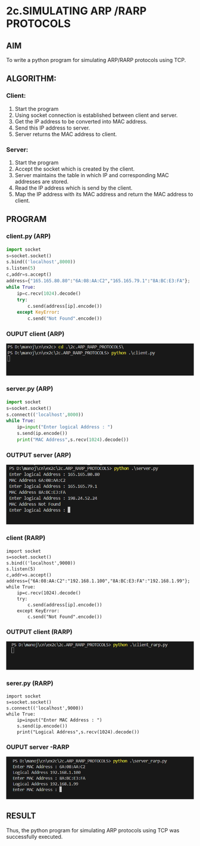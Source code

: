 # 2c.SIMULATING ARP /RARP PROTOCOLS
## AIM
To write a python program for simulating ARP/RARP protocols using TCP.
## ALGORITHM:
### Client:
1. Start the program
2. Using socket connection is established between client and server.
3. Get the IP address to be converted into MAC address.
4. Send this IP address to server.
5. Server returns the MAC address to client.
### Server:
1. Start the program
2. Accept the socket which is created by the client.
3. Server maintains the table in which IP and corresponding MAC addresses are
stored.
4. Read the IP address which is send by the client.
5. Map the IP address with its MAC address and return the MAC address to client.
## PROGRAM
### client.py (ARP)
```python
import socket 
s=socket.socket() 
s.bind(('localhost',8000)) 
s.listen(5) 
c,addr=s.accept() 
address={"165.165.80.80":"6A:08:AA:C2","165.165.79.1":"8A:BC:E3:FA"}; 
while True: 
    ip=c.recv(1024).decode() 
    try: 
        c.send(address[ip].encode()) 
    except KeyError: 
        c.send("Not Found".encode())     
```
### OUPUT client (ARP)
![alt text](clientoutput.png)
### server.py (ARP)
```python
import socket 
s=socket.socket() 
s.connect(('localhost',8000)) 
while True:
    ip=input("Enter logical Address : ") 
    s.send(ip.encode()) 
    print("MAC Address",s.recv(1024).decode()) 
```
### OUTPUT server (ARP)
![alt text](serveroutput.png)
### client (RARP)
```
import socket 
s=socket.socket() 
s.bind(('localhost',9000)) 
s.listen(5) 
c,addr=s.accept() 
address={"6A:08:AA:C2":"192.168.1.100","8A:BC:E3:FA":"192.168.1.99"}; 
while True: 
    ip=c.recv(1024).decode() 
    try: 
        c.send(address[ip].encode()) 
    except KeyError: 
        c.send("Not Found".encode())
```
### OUTPUT client (RARP)

![alt text](client_rarp_out.png)

### serer.py (RARP)
```
import socket 
s=socket.socket() 
s.connect(('localhost',9000)) 
while True: 
    ip=input("Enter MAC Address : ")  
    s.send(ip.encode()) 
    print("Logical Address",s.recv(1024).decode())
```
### OUPUT server -RARP
![alt text](server_rarp_out.png)
## RESULT
Thus, the python program for simulating ARP protocols using TCP was successfully 
executed.
